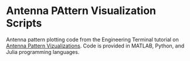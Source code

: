 # Antenna PAttern Visualization Scripts
Antenna pattern plotting code from the Engineering Terminal tutorial on [Antenna Pattern Vizualizations](http://engineeringterminal.com/electrical-engineering/tutorials/plotting-antenna-patterns.html). Code is provided in MATLAB, Python, and Julia programming languages.
